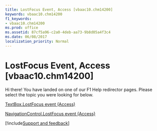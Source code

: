 ```yaml
---
title: LostFocus Event, Access [vbaac10.chm14200]
keywords: vbaac10.chm14200
f1_keywords:
- vbaac10.chm14200
ms.prod: office
ms.assetid: 87cf5a96-c2a0-4deb-aa73-9b8d05a4f3c4
ms.date: 06/08/2017
localization_priority: Normal
---
```



# LostFocus Event, Access [vbaac10.chm14200]

Hi there! You have landed on one of our F1 Help redirector pages. Please select the topic you were looking for below.

[TextBox.LostFocus event (Access)](http://msdn.microsoft.com/library/4c3a2696-5a78-5be9-7af7-205e7eb84dcd%28Office.15%29.aspx)

[NavigationControl.LostFocus event (Access)](http://msdn.microsoft.com/library/6098212b-fd3b-0868-1112-9f52ae886e7e%28Office.15%29.aspx)

[!include[Support and feedback](~/includes/feedback-boilerplate.md)]